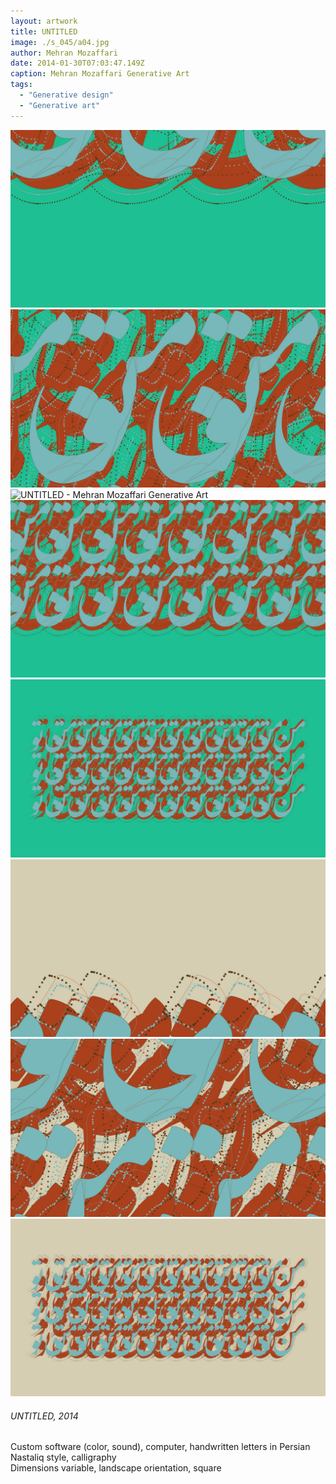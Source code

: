 ```yaml
---
layout: artwork
title: UNTITLED
image: ./s_045/a04.jpg
author: Mehran Mozaffari
date: 2014-01-30T07:03:47.149Z
caption: Mehran Mozaffari Generative Art
tags: 
  - "Generative design"
  - "Generative art"
---
```


![UNTITLED - Mehran Mozaffari Generative Art](./s_045/a01.jpg)
![UNTITLED - Mehran Mozaffari Generative Art](./s_045/a02.jpg)
![UNTITLED - Mehran Mozaffari Generative Art](./s_045/a03.jpg)
![UNTITLED - Mehran Mozaffari Generative Art](./s_045/a04.jpg)
![UNTITLED - Mehran Mozaffari Generative Art](./s_045/a05.jpg) 
![UNTITLED - Mehran Mozaffari Generative Art](./s_045/a06.jpg)
![UNTITLED - Mehran Mozaffari Generative Art](./s_045/a07.jpg)
![UNTITLED - Mehran Mozaffari Generative Art](./s_045/a08.jpg)


###### UNTITLED, 2014
Custom software (color, sound), computer, handwritten letters in Persian Nastaliq style, calligraphy <br>
Dimensions variable, landscape orientation, square